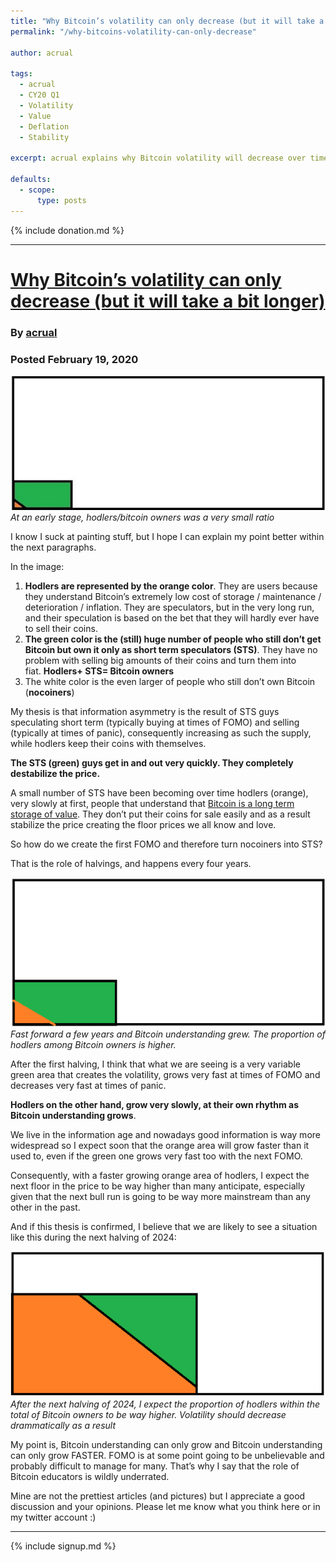 ```yaml
---
title: "Why Bitcoin’s volatility can only decrease (but it will take a bit longer)"
permalink: "/why-bitcoins-volatility-can-only-decrease"

author: acrual

tags:
  - acrual
  - CY20 Q1
  - Volatility
  - Value
  - Deflation
  - Stability

excerpt: acrual explains why Bitcoin volatility will decrease over time. Posted February 19, 2020.

defaults:
  - scope:
      type: posts
---
```


{% include donation.md %}

***


# [Why Bitcoin’s volatility can only decrease (but it will take a bit longer)](https://medium.com/@acrual/why-bitcoins-volatility-can-only-decrease-but-it-will-take-a-bit-longer-8a6d14415bd8)
### By [acrual](https://twitter.com/acrual)
### Posted February 19, 2020

![](/assets/images/2020/m2/a1.png)
*At an early stage, hodlers/bitcoin owners was a very small ratio*

I know I suck at painting stuff, but I hope I can explain my point better within the next paragraphs.

In the image:

1.  **Hodlers are represented by the orange color**. They are users because they understand Bitcoin’s extremely low cost of storage / maintenance / deterioration / inflation. They are speculators, but in the very long run, and their speculation is based on the bet that they will hardly ever have to sell their coins.
2.  **The green color is the (still) huge number of people who still don’t get Bitcoin but own it only as short term speculators (STS)**. They have no problem with selling big amounts of their coins and turn them into fiat. **Hodlers+ STS= Bitcoin owners**
3.  The white color is the even larger of people who still don’t own Bitcoin (**nocoiners**)

My thesis is that information asymmetry is the result of STS guys speculating short term (typically buying at times of FOMO) and selling (typically at times of panic), consequently increasing as such the supply, while hodlers keep their coins with themselves.

**The STS (green) guys get in and out very quickly. They completely destabilize the price.**

A small number of STS have been becoming over time hodlers (orange), very slowly at first, people that understand that [Bitcoin is a long term storage of value](https://medium.com/@acrual/bitcoin-is-perfectly-suited-for-value-time-travel-7535a0afe5b1). They don’t put their coins for sale easily and as a result stabilize the price creating the floor prices we all know and love.

So how do we create the first FOMO and therefore turn nocoiners into STS?

That is the role of halvings, and happens every four years.

![](/assets/images/2020/m2/a2.png)
*Fast forward a few years and Bitcoin understanding grew. The proportion of hodlers among Bitcoin owners is higher.*

After the first halving, I think that what we are seeing is a very variable green area that creates the volatility, grows very fast at times of FOMO and decreases very fast at times of panic.

**Hodlers on the other hand, grow very slowly, at their own rhythm as Bitcoin understanding grows**.

We live in the information age and nowadays good information is way more widespread so I expect soon that the orange area will grow faster than it used to, even if the green one grows very fast too with the next FOMO.

Consequently, with a faster growing orange area of hodlers, I expect the next floor in the price to be way higher than many anticipate, especially given that the next bull run is going to be way more mainstream than any other in the past.

And if this thesis is confirmed, I believe that we are likely to see a situation like this during the next halving of 2024:

![](/assets/images/2020/m2/a3.png)
*After the next halving of 2024, I expect the proportion of hodlers within the total of Bitcoin owners to be way higher. Volatility should decrease drammatically as a result*

My point is, Bitcoin understanding can only grow and Bitcoin understanding can only grow FASTER. FOMO is at some point going to be unbelievable and probably difficult to manage for many. That’s why I say that the role of Bitcoin educators is wildly underrated.

Mine are not the prettiest articles (and pictures) but I appreciate a good discussion and your opinions. Please let me know what you think here or in my twitter account :)


***

{% include signup.md %}
